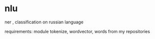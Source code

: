 # nlu

ner , classification on russian language

requirements: module tokenize, wordvector, words from my repositories
